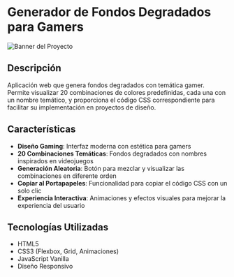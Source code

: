 # Generador de Fondos Degradados para Gamers

![Banner del Proyecto](/api/placeholder/800/200)

## Descripción

Aplicación web que genera fondos degradados con temática gamer. Permite visualizar 20 combinaciones de colores predefinidas, cada una con un nombre temático, y proporciona el código CSS correspondiente para facilitar su implementación en proyectos de diseño.

## Características

- **Diseño Gaming**: Interfaz moderna con estética para gamers
- **20 Combinaciones Temáticas**: Fondos degradados con nombres inspirados en videojuegos
- **Generación Aleatoria**: Botón para mezclar y visualizar las combinaciones en diferente orden
- **Copiar al Portapapeles**: Funcionalidad para copiar el código CSS con un solo clic
- **Experiencia Interactiva**: Animaciones y efectos visuales para mejorar la experiencia del usuario

## Tecnologías Utilizadas

- HTML5
- CSS3 (Flexbox, Grid, Animaciones)
- JavaScript Vanilla
- Diseño Responsivo
